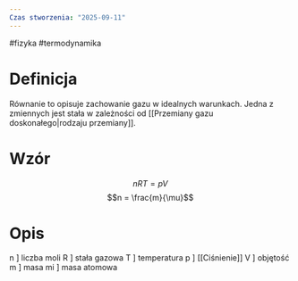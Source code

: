```yaml
---
Czas stworzenia: "2025-09-11"
---
```

#fizyka #termodynamika 
# Definicja
Równanie to opisuje zachowanie gazu w idealnych warunkach. Jedna z zmiennych jest stała w zależności od [[Przemiany gazu doskonałego|rodzaju przemiany]].
# Wzór
$$nRT = pV$$
$$n = \frac{m}{\mu}$$
# Opis
n ] liczba moli
R ] stała gazowa
T ] temperatura
p ] [[Ciśnienie]]
V ] objętość
m ] masa
mi ] masa atomowa
